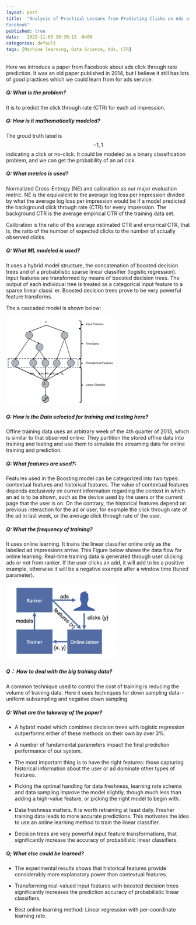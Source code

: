 ```yaml
---
layout: post
title:  "Analysis of Practical Lessons from Predicting Clicks on Ads at
Facebook"
published: true
date:   2022-11-05 20:30:13 -0400
categories: default
tags: [Machine learning, Data Science, Ads, CTR]
---
```


Here we introduce a paper from Facebook about ads click through rate prediction. It was an old paper published in 2014, but I believe it still has lots of good practices which we could learn from for ads service. 

##### Q: What is the problem?

It is to predict the click through rate (CTR) for each ad impression.

##### Q: How is it mathematically modeled?

The groud truth label is $${-1, 1}$$ indicating a click or no-click. It could be modeled as a binary classification problem, and we can get the probability of an ad clck.


##### Q: What metrics is used?

Normalized Cross-Entropy (NE) and calibration as our major evaluation metric.  NE is the equivalent to the average log loss per impression divided by what the average log loss per impression would be if a model predicted the background click through rate (CTR) for every impression. The background CTR is the average empirical CTR of the training data set.

Calibration is the ratio of the average estimated CTR and empirical CTR, that is, the ratio of the number of expected clicks to the number of actually observed clicks.


##### Q: What ML modeled is used?

It uses a hybrid model structure, the concatenation of boosted decision trees and of a probabilistic
sparse linear classifier (logistic regression). 
Input features are transformed by means of boosted decision trees. The output of each individual tree is treated as a
categorical input feature to a sparse linear classi er. Boosted decision trees prove to be very powerful
feature transforms.

The a cascaded model is shown below: 

<img src="/assets/images/2022-11-06/ads_ctr_facebook/Hybrid_model_structure.png" width="300">


##### Q: How is the Data selected for training and testing here?

Offine training data uses an arbitrary week of the 4th quarter of 2013, which is similar to that observed
online. They partition the stored offine data into training and testing and use them to simulate the streaming data for online training and prediction.


##### Q: What features are used?:

Features used in the Boosting model can be categorized into two types: contextual features and historical features.
The value of contextual features depends exclusively on current information regarding the context in which an ad is to be shown, such as the device used by the users or the current page that the user is on. On the contrary, the historical features depend on previous interaction for the ad or user, for example the click through rate of the ad in last week, or the average click through rate of the user.


##### Q: What the frequency of training?

It uses online learning. It trains the linear classifier online only as the labelled ad impressions arrive.
This Figure below shows the data flow for online learning. Real-time training data is generated through user clicking ads or not from ranker. If the user clicks an add, it will add to be a positive example, otherwise it will be a negative example after a window time (tuned parameter).

<img src="/assets/images/2022-11-06/ads_ctr_facebook/Online_learning_data_flow.png" width="300">


##### Q： How to deal with the big training data?

A common technique used to control the cost of training is reducing the volume of training data. 
Here it uses techniques for down sampling data--uniform subsampling and negative down sampling. 


##### Q: What are the takeway of the paper?

* A hybrid model which combines decision trees with logistic regression outperforms either of these methods on their own by over 3%.

* A number of fundamental parameters impact the final prediction performance of our system.

* The most important thing is to have the right features: those capturing historical information
about the user or ad dominate other types of features.


* Picking the optimal handling for data freshness, learning rate schema and data sampling improve the model
slightly, though much less than adding a high-value feature, or picking the right model to begin with.

* Data freshness matters. It is worth retraining at least daily. Fresher training data leads to more accurate predictions. This motivates the idea to use an online learning method to train the linear classifier.

* Decision trees are very powerful input feature transformations, that significantly increase the accuracy
of probabilistic linear classifiers.


##### Q; What else could be learned?

* The experimental results shows that historical features provide considerably more explanatory power than contextual features. 

* Transforming real-valued input features with boosted decision trees significantly increases the prediction accuracy
of probabilistic linear classifiers.

* Best online learning method: Linear regression with per-coordinate learning rate.

